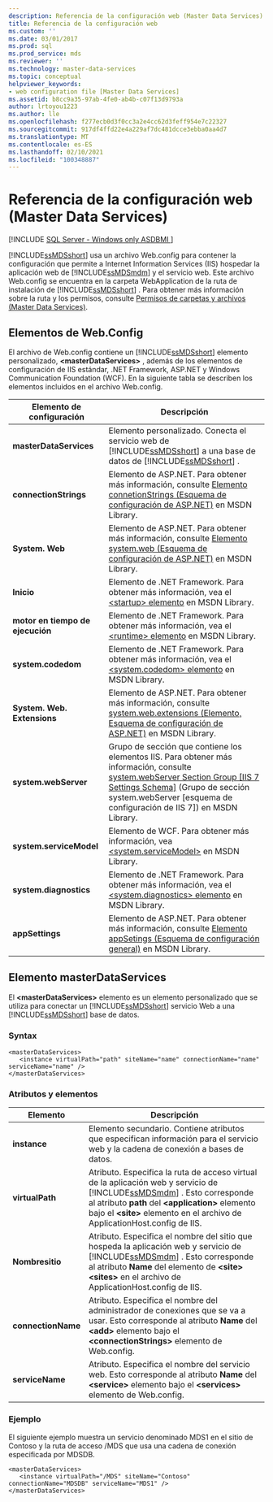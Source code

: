 ```yaml
---
description: Referencia de la configuración web (Master Data Services)
title: Referencia de la configuración web
ms.custom: ''
ms.date: 03/01/2017
ms.prod: sql
ms.prod_service: mds
ms.reviewer: ''
ms.technology: master-data-services
ms.topic: conceptual
helpviewer_keywords:
- web configuration file [Master Data Services]
ms.assetid: b8cc9a35-97ab-4fe0-ab4b-c07f13d9793a
author: lrtoyou1223
ms.author: lle
ms.openlocfilehash: f277ecb0d3f0cc3a2e4cc62d3feff954e7c22327
ms.sourcegitcommit: 917df4ffd22e4a229af7dc481dcce3ebba0aa4d7
ms.translationtype: MT
ms.contentlocale: es-ES
ms.lasthandoff: 02/10/2021
ms.locfileid: "100348887"
---
```

# <a name="web-configuration-reference-master-data-services"></a>Referencia de la configuración web (Master Data Services)

[!INCLUDE [SQL Server - Windows only ASDBMI  ](../includes/applies-to-version/sql-windows-only-asdbmi.md)]

  [!INCLUDE[ssMDSshort](../includes/ssmdsshort-md.md)] usa un archivo Web.config para contener la configuración que permite a Internet Information Services (IIS) hospedar la aplicación web de [!INCLUDE[ssMDSmdm](../includes/ssmdsmdm-md.md)] y el servicio web. Este archivo Web.config se encuentra en la carpeta WebApplication de la ruta de instalación de [!INCLUDE[ssMDSshort](../includes/ssmdsshort-md.md)] . Para obtener más información sobre la ruta y los permisos, consulte [Permisos de carpetas y archivos &#40;Master Data Services&#41;](../master-data-services/folder-and-file-permissions-master-data-services.md).  
  
## <a name="webconfig-elements"></a>Elementos de Web.Config  
 El archivo de Web.config contiene un [!INCLUDE[ssMDSshort](../includes/ssmdsshort-md.md)] elemento personalizado, **\<masterDataServices>** , además de los elementos de configuración de IIS estándar, .NET Framework, ASP.NET y Windows Communication Foundation (WCF). En la siguiente tabla se describen los elementos incluidos en el archivo Web.config.  
  
|Elemento de configuración|Descripción|  
|---------------------------|-----------------|  
|**masterDataServices**|Elemento personalizado. Conecta el servicio web de [!INCLUDE[ssMDSshort](../includes/ssmdsshort-md.md)] a una base de datos de [!INCLUDE[ssMDSshort](../includes/ssmdsshort-md.md)] .|  
|**connectionStrings**|Elemento de ASP.NET. Para obtener más información, consulte [Elemento connetionStrings (Esquema de configuración de ASP.NET)](/previous-versions/dotnet/netframework-4.0/bf7sd233(v=vs.100)) en MSDN Library.|  
|**System. Web**|Elemento de ASP.NET. Para obtener más información, consulte [Elemento system.web (Esquema de configuración de ASP.NET)](/previous-versions/dotnet/netframework-4.0/dayb112d(v=vs.100)) en MSDN Library.|  
|**Inicio**|Elemento de .NET Framework. Para obtener más información, vea el [ \<startup> elemento](/dotnet/framework/configure-apps/file-schema/startup/startup-element) en MSDN Library.|  
|**motor en tiempo de ejecución**|Elemento de .NET Framework. Para obtener más información, vea el [ \<runtime> elemento](/dotnet/framework/configure-apps/file-schema/runtime/runtime-element) en MSDN Library.|  
|**system.codedom**|Elemento de .NET Framework. Para obtener más información, vea el [ \<system.codedom> elemento](/dotnet/framework/configure-apps/file-schema/compiler/system-codedom-element) en MSDN Library.|  
|**System. Web. Extensions**|Elemento de ASP.NET. Para obtener más información, consulte [system.web.extensions (Elemento, Esquema de configuración de ASP.NET)](/previous-versions/dotnet/netframework-4.0/bb546044(v=vs.100)) en MSDN Library.|  
|**system.webServer**|Grupo de sección que contiene los elementos IIS. Para obtener más información, consulte [system.webServer Section Group \[IIS 7 Settings Schema\]](/previous-versions/iis/settings-schema/ms689429(v=vs.90)) (Grupo de sección system.webServer [esquema de configuración de IIS 7]) en MSDN Library.|  
|**system.serviceModel**|Elemento de WCF. Para obtener más información, vea [\<system.serviceModel>](/dotnet/framework/configure-apps/file-schema/wcf/system-servicemodel) en MSDN Library.|  
|**system.diagnostics**|Elemento de .NET Framework. Para obtener más información, vea el [ \<system.diagnostics> elemento](/dotnet/framework/configure-apps/file-schema/trace-debug/system-diagnostics-element) en MSDN Library.|  
|**appSettings**|Elemento de ASP.NET. Para obtener más información, consulte [Elemento appSetings (Esquema de configuración general)](/previous-versions/dotnet/netframework-4.0/ms228154(v=vs.100)) en MSDN Library.|  
  
## <a name="masterdataservices-element"></a>Elemento masterDataServices  
 El **\<masterDataServices>** elemento es un elemento personalizado que se utiliza para conectar un [!INCLUDE[ssMDSshort](../includes/ssmdsshort-md.md)] servicio Web a una [!INCLUDE[ssMDSshort](../includes/ssmdsshort-md.md)] base de datos.  
  
### <a name="syntax"></a>Syntax  
  
```  
<masterDataServices>  
   <instance virtualPath="path" siteName="name" connectionName="name" serviceName="name" />  
</masterDataServices>  
```  
  
### <a name="elements-and-attributes"></a>Atributos y elementos  
  
|Elemento|Descripción|  
|----------|-----------------|  
|**instance**|Elemento secundario. Contiene atributos que especifican información para el servicio web y la cadena de conexión a bases de datos.|  
|**virtualPath**|Atributo. Especifica la ruta de acceso virtual de la aplicación web y servicio de [!INCLUDE[ssMDSmdm](../includes/ssmdsmdm-md.md)] . Esto corresponde al atributo **path** del **\<application>** elemento bajo el **\<site>** elemento en el archivo de ApplicationHost.config de IIS.|  
|**Nombresitio**|Atributo. Especifica el nombre del sitio que hospeda la aplicación web y servicio de [!INCLUDE[ssMDSmdm](../includes/ssmdsmdm-md.md)] . Esto corresponde al atributo **Name** del elemento de **\<site>** **\<sites>** en el archivo de ApplicationHost.config de IIS.|  
|**connectionName**|Atributo. Especifica el nombre del administrador de conexiones que se va a usar. Esto corresponde al atributo **Name** del **\<add>** elemento bajo el **\<connectionStrings>** elemento de Web.config.|  
|**serviceName**|Atributo. Especifica el nombre del servicio web. Esto corresponde al atributo **Name** del **\<service>** elemento bajo el **\<services>** elemento de Web.config.|  
  
### <a name="example"></a>Ejemplo  
 El siguiente ejemplo muestra un servicio denominado MDS1 en el sitio de Contoso y la ruta de acceso /MDS que usa una cadena de conexión especificada por MDSDB.  
  
```  
<masterDataServices>  
   <instance virtualPath="/MDS" siteName="Contoso" connectionName="MDSDB" serviceName="MDS1" />  
</masterDataServices>  
```  
  
